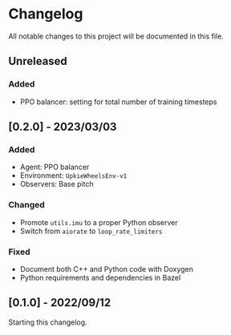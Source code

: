 # Changelog

All notable changes to this project will be documented in this file.

## Unreleased

### Added

- PPO balancer: setting for total number of training timesteps

## [0.2.0] - 2023/03/03

### Added

- Agent: PPO balancer
- Environment: ``UpkieWheelsEnv-v1``
- Observers: Base pitch

### Changed

- Promote ``utils.imu`` to a proper Python observer
- Switch from ``aiorate`` to ``loop_rate_limiters``

### Fixed

- Document both C++ and Python code with Doxygen
- Python requirements and dependencies in Bazel

## [0.1.0] - 2022/09/12

Starting this changelog.
